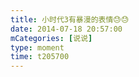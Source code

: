 ```yaml
---
title: 小时代3有暴漫的表情😓😓
date: 2014-07-18 20:57:00
mCategories: [说说]
type: moment
time: t205700
---
```


